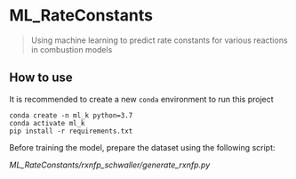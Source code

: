 # ML_RateConstants
> Using machine learning to predict rate constants for various reactions in combustion models

## How to use

It is recommended to create a new `conda` environment to run this project

```console
conda create -n ml_k python=3.7
conda activate ml_k
pip install -r requirements.txt
```

Before training the model, prepare the dataset using the following script:

*ML_RateConstants/rxnfp_schwaller/generate_rxnfp.py*
